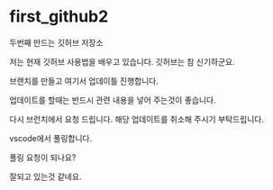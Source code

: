 # first_github2

두번째 만드는 깃허브 저장소

저는 현재 깃허브 사용법을 배우고 있습니다.
깃허브는 참 신기하군요.

브랜치를 만들고 여기서 업데이틀 진행합니다.

업데이트를 할때는 반드시 관련 내용을 넣어 주는것이 좋습니다.


다시 브런치에서 요청 드립니다. 
해당 업데이트를 취소해 주시기 부탁드립니다.

vscode에서 풀링합니다.

풀링 요청이 되나요?

잘되고 있는것 같네요.
